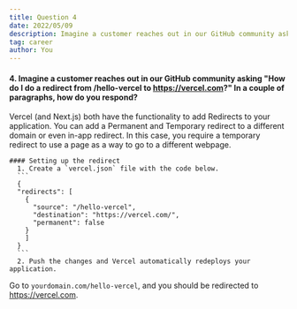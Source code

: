 ```yaml
---
title: Question 4
date: 2022/05/09
description: Imagine a customer reaches out in our GitHub community asking "How do I do a redirect from /hello-vercel to https://vercel.com?" In a couple of paragraphs, how do you respond?
tag: career
author: You
---
```


#### 4. Imagine a customer reaches out in our GitHub community asking "How do I do a redirect from /hello-vercel to https://vercel.com?" In a couple of paragraphs, how do you respond?

Vercel (and Next.js) both have the functionality to add Redirects to your application. You can add a Permanent and Temporary redirect to a different domain or even in-app redirect. In this case, you require a temporary redirect to use a page as a way to go to a different webpage.
  
    #### Setting up the redirect
      1. Create a `vercel.json` file with the code below.
      ```
      {
      "redirects": [
        { 
          "source": "/hello-vercel",
          "destination": "https://vercel.com/", 
          "permanent": false
        }
        ]
      }
      ```
      2. Push the changes and Vercel automatically redeploys your application.
    
Go to `yourdomain.com/hello-vercel`, and you should be redirected to https://vercel.com.